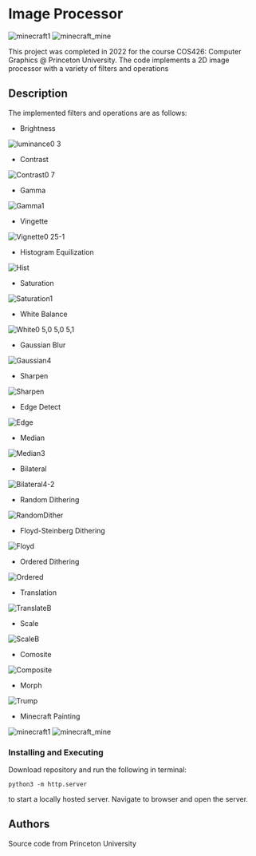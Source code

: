 # Image Processor

![minecraft1](https://github.com/lauren-e-gardner/Image_Processor/assets/157167532/0c232ad1-e198-4a3c-b126-9e5856512202)
![minecraft_mine](https://github.com/lauren-e-gardner/Image_Processor/assets/157167532/3707c359-72a1-4c1b-ba0e-e4a25283d053)


This project was completed in 2022 for the course COS426: Computer Graphics @ Princeton University. The code implements a 2D image processor with a variety of filters and operations

## Description

The implemented filters and operations are as follows:
* Brightness

![luminance0 3](https://github.com/lauren-e-gardner/Image_Processor/assets/157167532/5dfb394c-5982-4246-a23e-04bf46ff77ae)
* Contrast

![Contrast0 7](https://github.com/lauren-e-gardner/Image_Processor/assets/157167532/f60aa5e4-58c1-4eac-b711-d18e46cc68cd)
* Gamma

![Gamma1](https://github.com/lauren-e-gardner/Image_Processor/assets/157167532/44d8ecba-ea86-467d-8695-1d672402ec75)
* Vingette

![Vignette0 25-1](https://github.com/lauren-e-gardner/Image_Processor/assets/157167532/3dbb8013-e94e-47c1-adbb-2d732f74d35c)
* Histogram Equilization

![Hist](https://github.com/lauren-e-gardner/Image_Processor/assets/157167532/6402774d-887c-4b85-b731-64869b467f29)
* Saturation

![Saturation1](https://github.com/lauren-e-gardner/Image_Processor/assets/157167532/fe12ec40-d4ca-44dc-a5be-69012d6ed3b6)
* White Balance

![White0 5,0 5,0 5,1](https://github.com/lauren-e-gardner/Image_Processor/assets/157167532/d2b2ccee-09f8-4ba9-b95a-372bff427b0f)
* Gaussian Blur

![Gaussian4](https://github.com/lauren-e-gardner/Image_Processor/assets/157167532/c8558732-bb5b-4b83-b02b-2e4aaebd0531)
* Sharpen

![Sharpen](https://github.com/lauren-e-gardner/Image_Processor/assets/157167532/3be053c7-4e64-49cd-bf31-037130d1cede)
* Edge Detect

![Edge](https://github.com/lauren-e-gardner/Image_Processor/assets/157167532/24ceac26-2693-417f-adb8-0450e7bcfa6e)
* Median

![Median3](https://github.com/lauren-e-gardner/Image_Processor/assets/157167532/62d5502d-6f83-4569-ba47-f3425a1d7976)
* Bilateral

![Bilateral4-2](https://github.com/lauren-e-gardner/Image_Processor/assets/157167532/7dfc2b40-28bf-4523-926e-412f295b6d44)
* Random Dithering

![RandomDither](https://github.com/lauren-e-gardner/Image_Processor/assets/157167532/72aa3d85-5139-4f9a-be58-1792298dc533)
* Floyd-Steinberg Dithering

![Floyd](https://github.com/lauren-e-gardner/Image_Processor/assets/157167532/189cdd65-3877-45f2-9879-a5d66739a131)
* Ordered Dithering

![Ordered](https://github.com/lauren-e-gardner/Image_Processor/assets/157167532/f81ebaaa-67e1-4d53-aed7-2a4be86884ba)
* Translation

![TranslateB](https://github.com/lauren-e-gardner/Image_Processor/assets/157167532/8fd52d3e-970c-43d7-aa01-424d98356d48)
* Scale

![ScaleB](https://github.com/lauren-e-gardner/Image_Processor/assets/157167532/18e57151-a86a-4891-9a30-f9c66169822e)
* Comosite

![Composite](https://github.com/lauren-e-gardner/Image_Processor/assets/157167532/b2ebc677-7d4c-403b-9241-0aa79c7d9cac)
* Morph

![Trump](https://github.com/lauren-e-gardner/Image_Processor/assets/157167532/8cd916d2-5cad-4e6d-8684-01973fba5c06)
* Minecraft Painting

![minecraft1](https://github.com/lauren-e-gardner/Image_Processor/assets/157167532/0c232ad1-e198-4a3c-b126-9e5856512202)
![minecraft_mine](https://github.com/lauren-e-gardner/Image_Processor/assets/157167532/3707c359-72a1-4c1b-ba0e-e4a25283d053)


### Installing and Executing

Download repository and run the following in terminal:
```
python3 -m http.server
```
to start a locally hosted server. Navigate to browser and open the server.

## Authors

Source code from Princeton University
